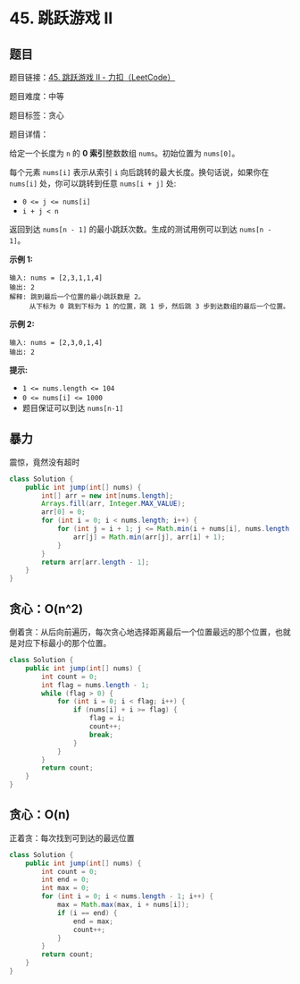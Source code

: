 # 45. 跳跃游戏 II

## 题目

题目链接：[45. 跳跃游戏 II - 力扣（LeetCode）](https://leetcode.cn/problems/jump-game-ii/description/)

题目难度：中等

题目标签：贪心

题目详情：

给定一个长度为 `n` 的 **0 索引**整数数组 `nums`。初始位置为 `nums[0]`。

每个元素 `nums[i]` 表示从索引 `i` 向后跳转的最大长度。换句话说，如果你在 `nums[i]` 处，你可以跳转到任意 `nums[i + j]` 处:

- `0 <= j <= nums[i]` 
- `i + j < n`

返回到达 `nums[n - 1]` 的最小跳跃次数。生成的测试用例可以到达 `nums[n - 1]`。

**示例 1:**

```
输入: nums = [2,3,1,1,4]
输出: 2
解释: 跳到最后一个位置的最小跳跃数是 2。
     从下标为 0 跳到下标为 1 的位置，跳 1 步，然后跳 3 步到达数组的最后一个位置。
```

**示例 2:**

```
输入: nums = [2,3,0,1,4]
输出: 2
```

**提示:**

- `1 <= nums.length <= 104`
- `0 <= nums[i] <= 1000`
- 题目保证可以到达 `nums[n-1]`



## 暴力

震惊，竟然没有超时

``` java
class Solution {
    public int jump(int[] nums) {
        int[] arr = new int[nums.length];
        Arrays.fill(arr, Integer.MAX_VALUE);
        arr[0] = 0;
        for (int i = 0; i < nums.length; i++) {
            for (int j = i + 1; j <= Math.min(i + nums[i], nums.length - 1); j++) {
                arr[j] = Math.min(arr[j], arr[i] + 1);
            }
        }
        return arr[arr.length - 1];
    }
}
```



## 贪心：O(n^2)

倒着贪：从后向前遍历，每次贪心地选择距离最后一个位置最远的那个位置，也就是对应下标最小的那个位置。

``` java
class Solution {
    public int jump(int[] nums) {
        int count = 0;
        int flag = nums.length - 1;
        while (flag > 0) {
            for (int i = 0; i < flag; i++) {
                if (nums[i] + i >= flag) {
                    flag = i;
                    count++;
                    break;
                }
            }
        }
        return count;
    }
}
```



## 贪心：O(n)

正着贪：每次找到可到达的最远位置

``` java
class Solution {
    public int jump(int[] nums) {
        int count = 0;
        int end = 0;
        int max = 0;
        for (int i = 0; i < nums.length - 1; i++) {
            max = Math.max(max, i + nums[i]);
            if (i == end) {
                end = max;
                count++;
            }
        }
        return count;
    }
}
```

